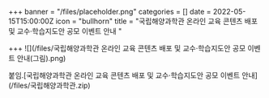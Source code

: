 +++
banner = "/files/placeholder.png"
categories = []
date = 2022-05-15T15:00:00Z
icon = "bullhorn"
title = "국립해양과학관 온라인 교육 콘텐츠 배포 및 교수·학습지도안 공모 이벤트 안내 "

+++
![](/files/국립해양과학관 온라인 교육 콘텐츠 배포 및 교수·학습지도안 공모 이벤트 안내(그림).png)

붙임.\[국립해양과학관 온라인 교육 콘텐츠 배포 및 교수·학습지도안 공모 이벤트 안내\](/files/국립해양과학관.zip)